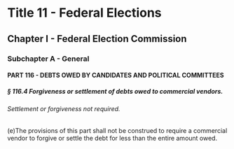 
# Title 11 - Federal Elections
## Chapter I - Federal Election Commission
### Subchapter A - General
#### PART 116 - DEBTS OWED BY CANDIDATES AND POLITICAL COMMITTEES
##### § 116.4 Forgiveness or settlement of debts owed to commercial vendors.
###### Settlement or forgiveness not required.

(e)The provisions of this part shall not be construed to require a commercial vendor to forgive or settle the debt for less than the entire amount owed.
